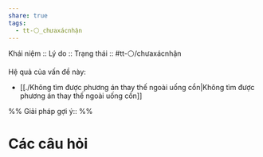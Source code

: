 ```yaml
---
share: true
tags:
  - tt-⚪_chưaxácnhận
---
```


Khái niệm :: 
Lý do :: 
Trạng thái :: #tt-⚪/chưaxácnhận

Hệ quả của vấn đề này:
- [[./Không tìm được phương án thay thế ngoài uống cồn|Không tìm được phương án thay thế ngoài uống cồn]]


%%
Giải pháp gợi ý:: 
%%



# Các câu hỏi
